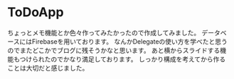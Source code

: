 # ToDoApp
ちょっとメモ機能とか色々作ってみたかったので作成してみました。
データベースにはFirebaseを用いております。
なんかDelegateの使い方を学べたと思うのでまたどこかでブログに残そうかなと思います。
あと横からスライドする機能もつけられたのでかなり満足しております。
しっかり構成を考えてから作ることは大切だと感じました。

